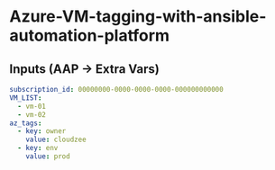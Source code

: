 # Azure-VM-tagging-with-ansible-automation-platform

## Inputs (AAP → Extra Vars)
```yaml
subscription_id: 00000000-0000-0000-0000-000000000000
VM_LIST:
  - vm-01
  - vm-02
az_tags:
  - key: owner
    value: cloudzee
  - key: env
    value: prod
